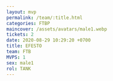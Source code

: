 ```yaml
---
layout: mvp
permalink: /team/:title.html
categories: FTBP
maincover: /assets/avatars/male1.webp
tickets: 2
date: 2020-08-29 10:29:20 +0700
title: EFESTO
team: FTB
MVPS: 1
sex: male1
rol: TANK
---
```

